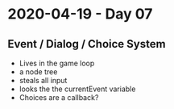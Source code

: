 # 2020-04-19 - Day 07

## Event / Dialog / Choice System
- Lives in the game loop
- a node tree
- steals all input
- looks the the currentEvent variable
- Choices are a callback?